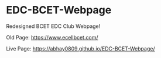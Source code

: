 # EDC-BCET-Webpage

Redesigned BCET EDC Club Webpage!

Old Page: https://www.ecellbcet.com/

Live Page: https://abhay0809.github.io/EDC-BCET-Webpage/

